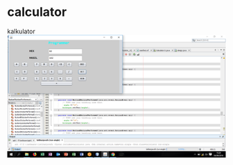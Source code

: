 # calculator
kalkulator
![alt text](https://github.com/MikeDhanny/calculator/blob/master/Muhamad%20Mi'rojul%20Dhanny%20Putera_XIRPL5_26%20kalkulator.png)

